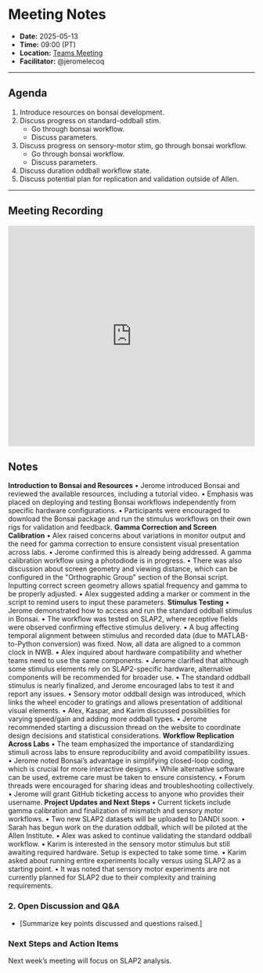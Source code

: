 # Meeting Notes
- **Date:** 2025-05-13
- **Time:** 09:00 (PT)
- **Location:** [Teams Meeting](https://teams.microsoft.com/l/meetup-join/19%3ameeting_Y2Q3MDViNGMtOTIwMC00ZjMzLTk3MjMtYWU3MDhiMzZjYmM1%40thread.v2/0?context=%7b%22Tid%22%3a%2232669cd6-737f-4b39-8bdd-d6951120d3fc%22%2c%22Oid%22%3a%229396d18b-b5cf-4bed-98a0-1cfb7dc82663%22%7d)
- **Facilitator:** @jeromelecoq
  
---

## Agenda

1. Introduce resources on bonsai development.
2. Discuss progress on standard-oddball stim.
     - Go through bonsai workflow.
     - Discuss parameters.
4. Discuss progress on sensory-motor stim, go through bonsai workflow.
     - Go through bonsai workflow.
     - Discuss parameters.
7. Discuss duration oddball workflow state.
8. Discuss potential plan for replication and validation outside of Allen. 


---

## Meeting Recording

<div class="video-wrapper">
    <iframe width="100%" height="450" src="https://www.youtube.com/embed/12tiqefrExs" title="OpenScope Predictive Processing Meeting - May 13, 2025" frameborder="0" allow="accelerometer; autoplay; clipboard-write; encrypted-media; gyroscope; picture-in-picture; web-share" allowfullscreen></iframe>
</div>


## Notes

**Introduction to Bonsai and Resources**
  •	Jerome introduced Bonsai and reviewed the available resources, including a tutorial video.
  •	Emphasis was placed on deploying and testing Bonsai workflows independently from specific hardware configurations.
  •	Participants were encouraged to download the Bonsai package and run the stimulus workflows on their own rigs for validation and feedback.
**Gamma Correction and Screen Calibration**
  •	Alex raised concerns about variations in monitor output and the need for gamma correction to ensure consistent visual presentation across labs.
  •	Jerome confirmed this is already being addressed. A gamma calibration workflow using a photodiode is in progress.
  •	There was also discussion about screen geometry and viewing distance, which can be configured in the "Orthographic Group" section of the Bonsai script. Inputting correct screen geometry allows spatial frequency and gamma to be properly adjusted.
  •	Alex suggested adding a marker or comment in the script to remind users to input these parameters.
**Stimulus Testing**
  •	Jerome demonstrated how to access and run the standard oddball stimulus in Bonsai.
  •	The workflow was tested on SLAP2, where receptive fields were observed confirming effective stimulus delivery.
  •	A bug affecting temporal alignment between stimulus and recorded data (due to MATLAB-to-Python conversion) was fixed. Now, all data are aligned to a common clock in NWB.
  •	Alex inquired about hardware compatibility and whether teams need to use the same components.
  •	Jerome clarified that although some stimulus elements rely on SLAP2-specific hardware, alternative components will be recommended for broader use.
  •	The standard oddball stimulus is nearly finalized, and Jerome encouraged labs to test it and report any issues.
  •	Sensory motor oddball design was introduced, which links the wheel encoder to gratings and allows presentation of additional visual elements.
  •	Alex, Kaspar, and Karim discussed possibilities for varying speed/gain and adding more oddball types.
  •	Jerome recommended starting a discussion thread on the website to coordinate design decisions and statistical considerations.
**Workflow Replication Across Labs**
  •	The team emphasized the importance of standardizing stimuli across labs to ensure reproducibility and avoid compatibility issues.
  •	Jerome noted Bonsai’s advantage in simplifying closed-loop coding, which is crucial for more interactive designs.
  •	While alternative software can be used, extreme care must be taken to ensure consistency.
  •	Forum threads were encouraged for sharing ideas and troubleshooting collectively.
  •	Jerome will grant GitHub ticketing access to anyone who provides their username.
 **Project Updates and Next Steps**
  •	Current tickets include gamma calibration and finalization of mismatch and sensory motor workflows.
  •	Two new SLAP2 datasets will be uploaded to DANDI soon.
  •	Sarah has begun work on the duration oddball, which will be piloted at the Allen Institute.
  •	Alex was asked to continue validating the standard oddball workflow.
  •	Karim is interested in the sensory motor stimulus but still awaiting required hardware. Setup is expected to take some time.
  •	Karim asked about running entire experiments locally versus using SLAP2 as a starting point.
  •	It was noted that sensory motor experiments are not currently planned for SLAP2 due to their complexity and training requirements.


### 2. Open Discussion and Q&A
- [Summarize key points discussed and questions raised.]

### Next Steps and Action Items
  Next week’s meeting will focus on SLAP2 analysis.
